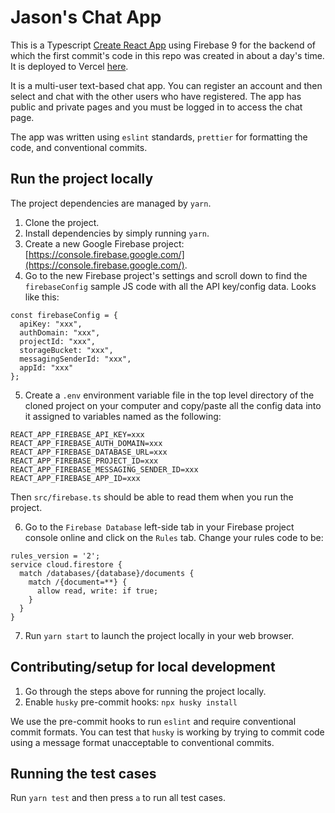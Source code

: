 # Jason's Chat App

This is a Typescript [Create React App](https://github.com/facebook/create-react-app) using Firebase 9 for the backend of which the first commit's code in this repo was created in about a day's time. It is deployed to Vercel [here](https://jasons-chat-app.vercel.app/login).

It is a multi-user text-based chat app. You can register an account and then select and chat with the other users who have registered. The app has public and private pages and you must be logged in to access the chat page.

The app was written using `eslint` standards, `prettier` for formatting the code, and conventional commits.

## Run the project locally

The project dependencies are managed by `yarn`.

1. Clone the project.
2. Install dependencies by simply running `yarn`.
3. Create a new Google Firebase project: [https://console.firebase.google.com/](https://console.firebase.google.com/).
4. Go to the new Firebase project's settings and scroll down to find the `firebaseConfig` sample JS code with all the API key/config data. Looks like this:

```
const firebaseConfig = {
  apiKey: "xxx",
  authDomain: "xxx",
  projectId: "xxx",
  storageBucket: "xxx",
  messagingSenderId: "xxx",
  appId: "xxx"
};
```

5. Create a `.env` environment variable file in the top level directory of the cloned project on your computer and copy/paste all the config data into it assigned to variables named as the following:

```
REACT_APP_FIREBASE_API_KEY=xxx
REACT_APP_FIREBASE_AUTH_DOMAIN=xxx
REACT_APP_FIREBASE_DATABASE_URL=xxx
REACT_APP_FIREBASE_PROJECT_ID=xxx
REACT_APP_FIREBASE_MESSAGING_SENDER_ID=xxx
REACT_APP_FIREBASE_APP_ID=xxx
```

Then `src/firebase.ts` should be able to read them when you run the project.

6. Go to the `Firebase Database` left-side tab in your Firebase project console online and click on the `Rules` tab. Change your rules code to be:

```
rules_version = '2';
service cloud.firestore {
  match /databases/{database}/documents {
    match /{document=**} {
      allow read, write: if true;
    }
  }
}
```

7. Run `yarn start` to launch the project locally in your web browser.

## Contributing/setup for local development

1. Go through the steps above for running the project locally.
2. Enable `husky` pre-commit hooks: `npx husky install`

We use the pre-commit hooks to run `eslint` and require conventional commit formats. You can test that `husky` is working by trying to commit code using a message format unacceptable to conventional commits.

## Running the test cases

Run `yarn test` and then press `a` to run all test cases.
